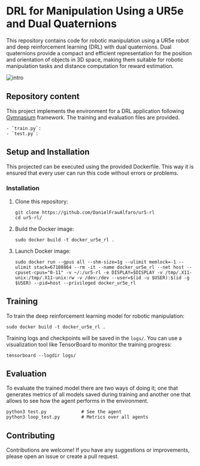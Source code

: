 # DRL for Manipulation Using a UR5e and Dual Quaternions

This repository contains code for robotic manipulation using a UR5e robot and deep reinforcement learning (DRL) with dual quaternions. Dual quaternions provide a compact and efficient representation for the position and orientation of objects in 3D space, making them suitable for robotic manipulation tasks and distance computation for reward estimation.

![intro](https://github.com/DanielFrauAlfaro/ur5-rl/assets/98766327/2e3998f9-636a-4b82-b99c-48a1b9cbff76)

## Repository content

This project implements the environment for a DRL application following [Gymnasium](https://gymnasium.farama.org/index.html) framework. The training and evaluation files are provided.

    - `train.py`: 
    - `test.py`: 



## Setup and Installation

This projected can be executed using the provided Dockerfile. This way it is ensured that every user can run this code without errors or problems.

### Installation

1. Clone this repository:

    ```
    git clone https://github.com/DanielFrauAlfaro/ur5-rl
    cd ur5-rl/
    ```

2. Build the Docker image:

    ```
    sudo docker build -t docker_ur5e_rl .
    ```

3. Launch Docker image:

    ```
    sudo docker run --gpus all --shm-size=1g --ulimit memlock=-1 --ulimit stack=67108864 --rm -it --name docker_ur5e_rl --net host --cpuset-cpus="0-11" -v ~/:/ur5-rl -e DISPLAY=$DISPLAY -v /tmp/.X11-unix:/tmp/.X11-unix:rw -v /dev:/dev --user=$(id -u $USER):$(id -g $USER) --pid=host --privileged docker_ur5e_rl
    ```


## Training

To train the deep reinforcement learning model for robotic manipulation:

    
    sudo docker build -t docker_ur5e_rl .
    

Training logs and checkpoints will be saved in the `logs/`. You can use a visualization tool like TensorBoard to monitor the training progress:

    
    tensorboard --logdir logs/
   

## Evaluation

To evaluate the trained model there are two ways of doing it; one that generates metrics of all models saved during training and another one that allows to see how the agent performs in the environment.

    
    python3 test.py             # See the agent
    python3 loop_test.py        # Metrics over all agents
    

## Contributing

Contributions are welcome! If you have any suggestions or improvements, please open an issue or create a pull request.
